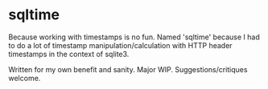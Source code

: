 sqltime
=======
Because working with timestamps is no fun. Named 'sqltime' because I had to do a lot of timestamp manipulation/calculation with HTTP header timestamps in the context of sqlite3. 

Written for my own benefit and sanity. Major WIP. Suggestions/critiques welcome.
